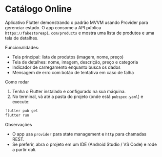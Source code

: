 # Catálogo Online

Aplicativo Flutter demonstrando o padrão MVVM usando Provider para gerenciar estado. O app consome a API pública `https://fakestoreapi.com/products` e mostra uma lista de produtos e uma tela de detalhes.

Funcionalidades:
- Tela principal: lista de produtos (imagem, nome, preço)
- Tela de detalhes: nome, imagem, descrição, preço e categoria
- Indicador de carregamento enquanto busca os dados
- Mensagem de erro com botão de tentativa em caso de falha

Como rodar

1. Tenha o Flutter instalado e configurado na sua máquina.
2. No terminal, vá até a pasta do projeto (onde está `pubspec.yaml`) e execute:

```bash
flutter pub get
flutter run
```

Observações

- O app usa `provider` para state management e `http` para chamadas REST.
- Se preferir, abra o projeto em um IDE (Android Studio / VS Code) e rode a partir dali.
